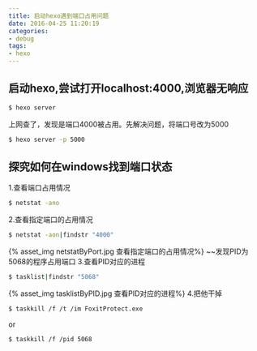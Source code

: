 ```yaml
---
title: 启动hexo遇到端口占用问题
date: 2016-04-25 11:20:19
categories:
- debug
tags:
- hexo
---
```

## 启动hexo,尝试打开localhost:4000,浏览器无响应
``` bash
$ hexo server
```
上网查了，发现是端口4000被占用。先解决问题，将端口号改为5000
``` bash
$ hexo server -p 5000
```

## 探究如何在windows找到端口状态
1.查看端口占用情况
``` bash
$ netstat -ano
```
2.查看指定端口的占用情况
``` bash
$ netstat -aon|findstr "4000"
```
{% asset_img netstatByPort.jpg 查看指定端口的占用情况%}
~~发现PID为5068的程序占用端口
3.查看PID对应的进程
``` bash
$ tasklist|findstr "5068"
```
{% asset_img tasklistByPID.jpg 查看PID对应的进程%}
4.把他干掉
```bash
$ taskkill /f /t /im FoxitProtect.exe
```
or
```bash
$ taskkill /f /pid 5068
```